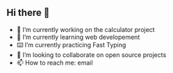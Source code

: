 ## Hi there 👋

- 🔭 I’m currently working on the calculator project
- 🌱 I’m currently learning web developement
- ⌨️ I’m currently practicing Fast Typing 
- 👯 I’m looking to collaborate on open source projects
- 📫 How to reach me: email

